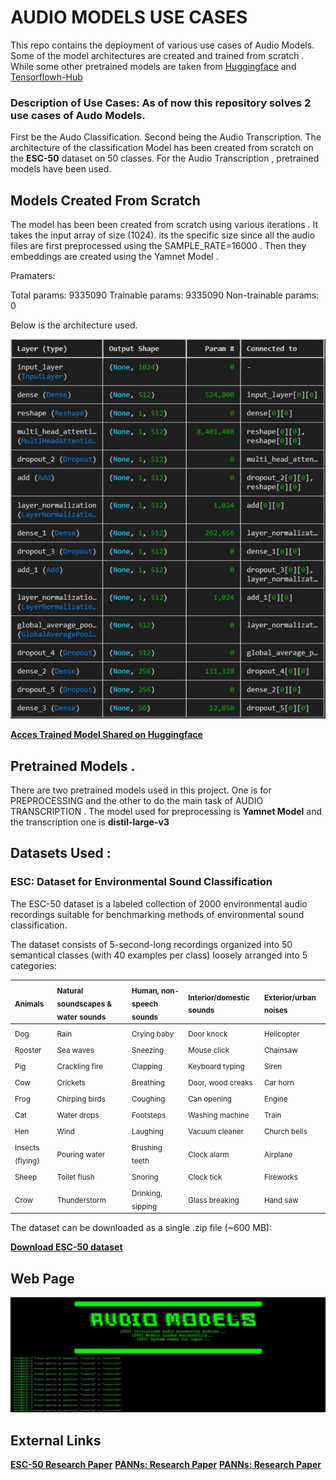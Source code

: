 # AUDIO MODELS USE CASES

This repo contains the deployment of various use cases of Audio Models. Some of the model architectures are created and trained from scratch . While some other pretrained models are taken from [Huggingface](https://huggingface.co/models) and [Tensorflowh-Hub](https://tfhub.dev)


### Description of Use Cases: As of now this repository solves 2 use cases of Audo Models.

First be the Audo Classification. Second being the Audio Transcription. The architecture of the classification Model has been created from scratch on the **ESC-50** dataset on 50 classes. For the Audio Transcription , pretrained models have been used.


## Models Created From Scratch

The model has been been created from scratch using various iterations . It takes the input array of size (1024). its the specific size since all the audio files are first preprocessed using the SAMPLE_RATE=16000 . Then they embeddings are created using the Yamnet Model .

Pramaters: 

Total params: 9335090
Trainable params: 9335090 
Non-trainable params: 0 

Below is the architecture used. 

![alt text](images/model_from_scratch.JPG)

**[Acces Trained Model Shared on Huggingface](https://huggingface.co/datasciencesage/attentionaudioclassification)**

## Pretrained Models .

There are two pretrained models used in this project. One is for PREPROCESSING and the other to do the main task of AUDIO TRANSCRIPTION . The model used for preprocessing is **Yamnet Model** and the transcription one is **distil-large-v3**



## Datasets Used :

###  ESC: Dataset for Environmental Sound Classification 

The ESC-50 dataset is a labeled collection of 2000 environmental audio recordings suitable for benchmarking methods of environmental sound classification.

The dataset consists of 5-second-long recordings organized into 50 semantical classes (with 40 examples per class) loosely arranged into 5 categories:



| <sub>Animals</sub> | <sub>Natural soundscapes & water sounds </sub> | <sub>Human, non-speech sounds</sub> | <sub>Interior/domestic sounds</sub> | <sub>Exterior/urban noises</sub> |
| :--- | :--- | :--- | :--- | :--- |
| <sub>Dog</sub> | <sub>Rain</sub> | <sub>Crying baby</sub> | <sub>Door knock</sub> | <sub>Helicopter</sub></sub> |
| <sub>Rooster</sub> | <sub>Sea waves</sub> | <sub>Sneezing</sub> | <sub>Mouse click</sub> | <sub>Chainsaw</sub> |
| <sub>Pig</sub> | <sub>Crackling fire</sub> | <sub>Clapping</sub> | <sub>Keyboard typing</sub> | <sub>Siren</sub> |
| <sub>Cow</sub> | <sub>Crickets</sub> | <sub>Breathing</sub> | <sub>Door, wood creaks</sub> | <sub>Car horn</sub> |
| <sub>Frog</sub> | <sub>Chirping birds</sub> | <sub>Coughing</sub> | <sub>Can opening</sub> | <sub>Engine</sub> |
| <sub>Cat</sub> | <sub>Water drops</sub> | <sub>Footsteps</sub> | <sub>Washing machine</sub> | <sub>Train</sub> |
| <sub>Hen</sub> | <sub>Wind</sub> | <sub>Laughing</sub> | <sub>Vacuum cleaner</sub> | <sub>Church bells</sub> |
| <sub>Insects (flying)</sub> | <sub>Pouring water</sub> | <sub>Brushing teeth</sub> | <sub>Clock alarm</sub> | <sub>Airplane</sub> |
| <sub>Sheep</sub> | <sub>Toilet flush</sub> | <sub>Snoring</sub> | <sub>Clock tick</sub> | <sub>Fireworks</sub> |
| <sub>Crow</sub> | <sub>Thunderstorm</sub> | <sub>Drinking, sipping</sub> | <sub>Glass breaking</sub> | <sub>Hand saw</sub> |


The dataset can be downloaded as a single .zip file (~600 MB):

**[Download ESC-50 dataset](https://github.com/karoldvl/ESC-50/archive/master.zip)**


## Web Page

![alt text](images/readme_image.JPG)


## External Links

**[ESC-50 Research Paper](https://www.karolpiczak.com/papers/Piczak2015-ESC-Dataset.pdf)**
**[PANNs: Research Paper](https://arxiv.org/pdf/1912.10211)**
**[PANNs: Research Paper](https://arxiv.org/pdf/1912.10211)**



